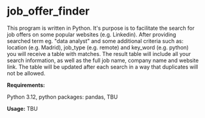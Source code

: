 # job_offer_finder

This program is written in Python. It's purpose is to facilitate the search for job offers on some popular websites (e.g. Linkedin). After providing searched term eg. "data analyst" and some additional criteria such as: location (e.g. Madrid), job_type (e.g. remote) and key_word (e.g. python) you will receive a table with matches. The result table will include all your search information, as well as the full job name, company name and website link. The table will be updated after each search in a way that duplicates will not be allowed.


**Requirements:**

Python 3.12, python packages: pandas, TBU

**Usage:**
TBU
